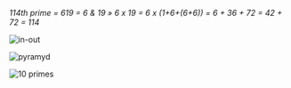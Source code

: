 *114th prime = 619 = 6 & 19 » 6 x 19 = 6 x (1+6+(6+6)) = 6 + 36 + 72 = 42 + 72 = 114*

![in-out](https://user-images.githubusercontent.com/8466209/90985852-ca542500-e5a8-11ea-9027-9bfdcbe37966.jpg)

![pyramyd](https://user-images.githubusercontent.com/36441664/163196031-b29f162d-c9af-4dc4-b25c-9256127a4aa4.jpg)

![10 primes](https://user-images.githubusercontent.com/36441664/85206005-39af5d80-b349-11ea-851a-56309342b53f.png)


